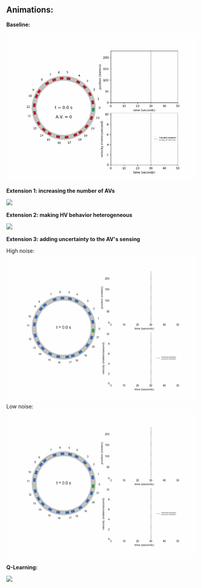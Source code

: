 ## Animations:

**Baseline:**

<img src="https://github.com/chickert/autonomous_vehicles/raw/main/outputs/baseline.gif" />

**Extension 1: increasing the number of AVs**

<img src="https://github.com/chickert/autonomous_vehicles/raw/main/outputs/extension1.gif" />

**Extension 2: making HV behavior heterogeneous**

<img src="https://github.com/chickert/autonomous_vehicles/raw/main/outputs/extension2.gif" />

**Extension 3: adding uncertainty to the AV's sensing**

High noise:
<img src="https://github.com/chickert/autonomous_vehicles/raw/main/outputs/ext3-noisy.gif" />
Low noise:
<img src="https://github.com/chickert/autonomous_vehicles/raw/main/outputs/ext3-quiet.gif" />

**Q-Learning:**

<img src="https://github.com/chickert/autonomous_vehicles/raw/main/outputs/learning_result.gif" />
